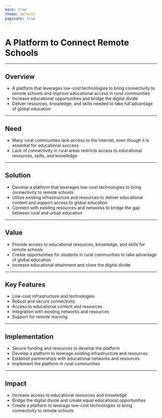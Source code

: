 ```yaml
---
marp: true
theme: default
paginate: true
---
```

# A Platform to Connect Remote Schools

---
## Overview

- A platform that leverages low-cost technologies to bring connectivity to remote schools and improve educational access in rural communities
- Increase educational opportunities and bridge the digital divide
- Deliver resources, knowledge, and skills needed to take full advantage of global education

---
## Need

- Many rural communities lack access to the internet, even though it is essential for educational success
- Lack of connectivity in rural areas restricts access to educational resources, skills, and knowledge

---
## Solution

- Develop a platform that leverages low-cost technologies to bring connectivity to remote schools
- Utilize existing infrastructure and resources to deliver educational content and support access to global education
- Connect with existing resources and networks to bridge the gap between rural and urban education

---
## Value

- Provide access to educational resources, knowledge, and skills for remote schools
- Create opportunities for students in rural communities to take advantage of global education
- Increase educational attainment and close the digital divide

---
## Key Features

- Low-cost infrastructure and technologies
- Robust and secure connectivity
- Access to educational content and resources
- Integration with existing networks and resources
- Support for remote learning

---
## Implementation

- Secure funding and resources to develop the platform
- Develop a platform to leverage existing infrastructure and resources
- Establish partnerships with educational networks and resources
- Implement the platform in rural communities

---
## Impact

- Increase access to educational resources and knowledge
- Bridge the digital divide and create equal educational opportunities
- Create a platform to leverage low-cost technologies to bring connectivity to remote schools
  

